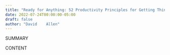 ```yaml
---
title: "Ready for Anything: 52 Productivity Principles for Getting Things Done"
date: 2022-07-24T00:00:00-05:00
draft: false
author: "David    Allen"
---
```


SUMMARY

<!--more-->

CONTENT